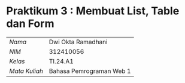 # Praktikum 3 : Membuat List, Table dan Form

|                |                    |
| -------------- | ------------------ |
|      _Nama_    | Dwi Okta Ramadhani |
|      _NIM_     |      312410056     |
|     _Kelas_    |      TI.24.A1      |
|  _Mata Kuliah_ | Bahasa Pemrograman Web 1 |

